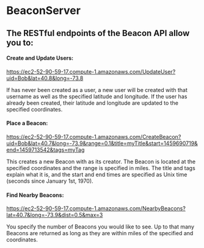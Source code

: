 # BeaconServer

## The RESTful endpoints of the Beacon API allow you to:


#### Create and Update Users:

https://ec2-52-90-59-17.compute-1.amazonaws.com/UpdateUser?uid=Bob&lat=40.8&long=-73.8

If <username> has never been created as a user, a new user will be created with that username
as well as the specified latitude and longitude. If the user has already been created,
their latitude and longitude are updated to the specified coordinates.


#### Place a Beacon:

https://ec2-52-90-59-17.compute-1.amazonaws.com/CreateBeacon?uid=Bob&lat=40.7&long=-73.9&range=0.1&title=myTitle&start=1459690719&end=1459713542&tags=myTag

This creates a new Beacon with <username> as its creator. The Beacon is located at the specified coordinates and the range is specified in miles. The title and tags explain what it is, and the start and end times are specified as Unix time (seconds since January 1st, 1970).


#### Find Nearby Beacons:

https://ec2-52-90-59-17.compute-1.amazonaws.com/NearbyBeacons?lat=40.7&long=-73.9&dist=0.5&max=3

You specify the <maximum> number of Beacons you would like to see. Up to that many Beacons are returned as long as they are within <distance> miles of the specified <latitude> and <longitude> coordinates.
